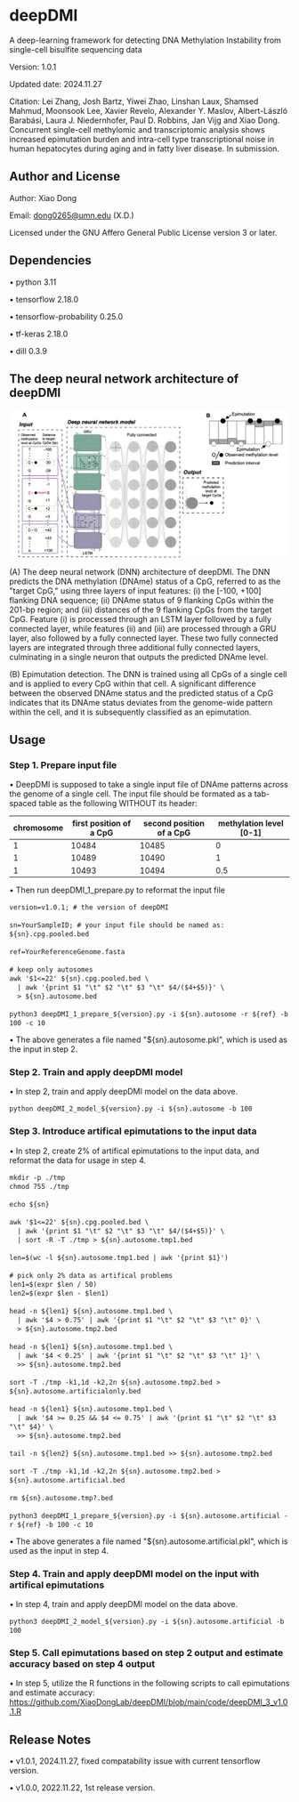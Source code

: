 # deepDMI
A deep-learning framework for detecting DNA Methylation Instability from single-cell bisulfite sequencing data

Version: 1.0.1

Updated date: 2024.11.27

Citation: Lei Zhang, Josh Bartz, Yiwei Zhao, Linshan Laux, Shamsed Mahmud, Moonsook Lee, Xavier Revelo, Alexander Y. Maslov, Albert-László Barabási, Laura J. Niedernhofer, Paul D. Robbins, Jan Vijg and Xiao Dong. Concurrent single-cell methylomic and transcriptomic analysis shows increased epimutation burden and intra-cell type transcriptional noise in human hepatocytes during aging and in fatty liver disease. In submission.

#####
## Author and License

Author: Xiao Dong

Email: dong0265@umn.edu (X.D.)

Licensed under the GNU Affero General Public License version 3 or later.

#####
## Dependencies
• python 3.11

• tensorflow 2.18.0

• tensorflow-probability 0.25.0

• tf-keras 2.18.0

• dill 0.3.9

#####
## The deep neural network architecture of deepDMI

![alt text](https://github.com/XiaoDongLab/deepDMI/blob/main/figures/fig1.png)

(A) The deep neural network (DNN) architecture of deepDMI. The DNN predicts the DNA methylation (DNAme) status of a CpG, referred to as the "target CpG," using three layers of input features: (i) the [-100, +100] flanking DNA sequence; (ii) DNAme status of 9 flanking CpGs within the 201-bp region; and (iii) distances of the 9 flanking CpGs from the target CpG. Feature (i) is processed through an LSTM layer followed by a fully connected layer, while features (ii) and (iii) are processed through a GRU layer, also followed by a fully connected layer. These two fully connected layers are integrated through three additional fully connected layers, culminating in a single neuron that outputs the predicted DNAme level.

(B) Epimutation detection. The DNN is trained using all CpGs of a single cell and is applied to every CpG within that cell. A significant difference between the observed DNAme status and the predicted status of a CpG indicates that its DNAme status deviates from the genome-wide pattern within the cell, and it is subsequently classified as an epimutation. 

#####
## Usage

### Step 1. Prepare input file

• DeepDMI is supposed to take a single input file of DNAme patterns across the genome of a single cell. The input file should be formated as a tab-spaced table as the following WITHOUT its header:

| chromosome  | first position of a CpG | second position of a CpG | methylation level [0-1] |
| ----------- | ---------- | ---------- |  ---------- |
| 1 | 10484 | 10485 |  0 |
| 1 | 10489 | 10490 |  1 |
| 1 | 10493 | 10494 |  0.5 |

• Then run deepDMI_1_prepare.py to reformat the input file
```shell
version=v1.0.1; # the version of deepDMI

sn=YourSampleID; # your input file should be named as: ${sn}.cpg.pooled.bed

ref=YourReferenceGenome.fasta

# keep only autosomes
awk '$1<=22' ${sn}.cpg.pooled.bed \
  | awk '{print $1 "\t" $2 "\t" $3 "\t" $4/($4+$5)}' \
  > ${sn}.autosome.bed

python3 deepDMI_1_prepare_${version}.py -i ${sn}.autosome -r ${ref} -b 100 -c 10
```
• The above generates a file named "${sn}.autosome.pkl", which is used as the input in step 2.


### Step 2. Train and apply deepDMI model

• In step 2, train and apply deepDMI model on the data above.
```shell
python deepDMI_2_model_${version}.py -i ${sn}.autosome -b 100
```

### Step 3. Introduce artifical epimutations to the input data

• In step 2, create 2% of artifical epimutations to the input data, and reformat the data for usage in step 4.
```shell
mkdir -p ./tmp
chmod 755 ./tmp

echo ${sn}

awk '$1<=22' ${sn}.cpg.pooled.bed \
  | awk '{print $1 "\t" $2 "\t" $3 "\t" $4/($4+$5)}' \
  | sort -R -T ./tmp > ${sn}.autosome.tmp1.bed

len=$(wc -l ${sn}.autosome.tmp1.bed | awk '{print $1}')

# pick only 2% data as artifical problems
len1=$(expr $len / 50)
len2=$(expr $len - $len1)

head -n ${len1} ${sn}.autosome.tmp1.bed \
  | awk '$4 > 0.75' | awk '{print $1 "\t" $2 "\t" $3 "\t" 0}' \
  > ${sn}.autosome.tmp2.bed

head -n ${len1} ${sn}.autosome.tmp1.bed \
  | awk '$4 < 0.25' | awk '{print $1 "\t" $2 "\t" $3 "\t" 1}' \
  >> ${sn}.autosome.tmp2.bed

sort -T ./tmp -k1,1d -k2,2n ${sn}.autosome.tmp2.bed > ${sn}.autosome.artificialonly.bed

head -n ${len1} ${sn}.autosome.tmp1.bed \
  | awk '$4 >= 0.25 && $4 <= 0.75' | awk '{print $1 "\t" $2 "\t" $3 "\t" $4}' \
  >> ${sn}.autosome.tmp2.bed

tail -n ${len2} ${sn}.autosome.tmp1.bed >> ${sn}.autosome.tmp2.bed

sort -T ./tmp -k1,1d -k2,2n ${sn}.autosome.tmp2.bed > ${sn}.autosome.artificial.bed

rm ${sn}.autosome.tmp?.bed

python3 deepDMI_1_prepare_${version}.py -i ${sn}.autosome.artificial -r ${ref} -b 100 -c 10
```

• The above generates a file named "${sn}.autosome.artificial.pkl", which is used as the input in step 4.

### Step 4. Train and apply deepDMI model on the input with artifical epimutations

• In step 4, train and apply deepDMI model on the data above.
```shell
python3 deepDMI_2_model_${version}.py -i ${sn}.autosome.artificial -b 100
```


### Step 5. Call epimutations based on step 2 output and estimate accuracy based on step 4 output

• In step 5, utilize the R functions in the following scripts to call epimutations and estimate accuracy:
https://github.com/XiaoDongLab/deepDMI/blob/main/code/deepDMI_3_v1.0.1.R


#####
## Release Notes
• v1.0.1, 2024.11.27, fixed compatability issue with current tensorflow version.

• v1.0.0, 2022.11.22, 1st release version.
